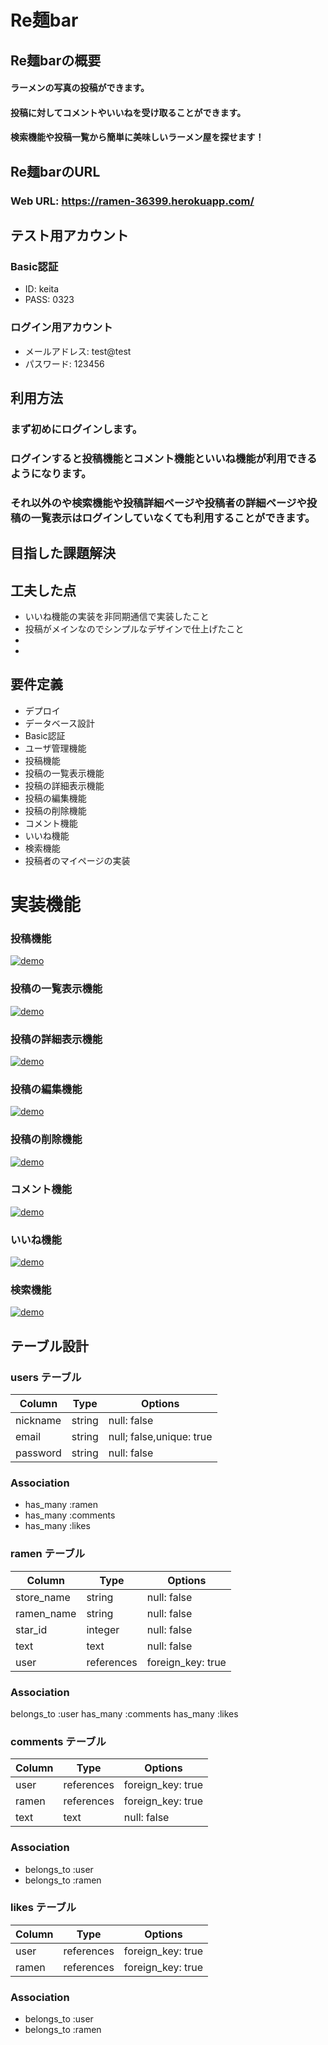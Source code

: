 # Re麺bar

## Re麺barの概要

#### ラーメンの写真の投稿ができます。
#### 投稿に対してコメントやいいねを受け取ることができます。
#### 検索機能や投稿一覧から簡単に美味しいラーメン屋を探せます！

## Re麺barのURL

### Web URL: https://ramen-36399.herokuapp.com/

## テスト用アカウント
### Basic認証
- ID: keita
- PASS: 0323

### ログイン用アカウント
- メールアドレス: test@test
- パスワード: 123456

## 利用方法
### まず初めにログインします。
### ログインすると投稿機能とコメント機能といいね機能が利用できるようになります。
### それ以外のや検索機能や投稿詳細ページや投稿者の詳細ページや投稿の一覧表示はログインしていなくても利用することができます。
## 目指した課題解決

## 工夫した点
- いいね機能の実装を非同期通信で実装したこと
- 投稿がメインなのでシンプルなデザインで仕上げたこと
- 
- 
## 要件定義
- デプロイ
- データベース設計
- Basic認証
- ユーザ管理機能
- 投稿機能
- 投稿の一覧表示機能
- 投稿の詳細表示機能
- 投稿の編集機能
- 投稿の削除機能
- コメント機能
- いいね機能
- 検索機能
- 投稿者のマイページの実装

# 実装機能
### 投稿機能
[![demo](https://i.gyazo.com/c9e405ffe6bbba8c19f1062dfb5e093b.gif)](https://gyazo.com/c9e405ffe6bbba8c19f1062dfb5e093b)

### 投稿の一覧表示機能
[![demo](https://i.gyazo.com/e94a4b423d1dbd8bbe5ef34c6dd5669d.gif)](https://gyazo.com/e94a4b423d1dbd8bbe5ef34c6dd5669d)

### 投稿の詳細表示機能
[![demo](https://i.gyazo.com/c94d5e63eeeb5d9dd86d208614a009f3.jpg)](https://gyazo.com/c94d5e63eeeb5d9dd86d208614a009f3)

### 投稿の編集機能
[![demo](https://i.gyazo.com/b89466093b0ea2f8ec0fe4a056c9a406.gif)](https://gyazo.com/b89466093b0ea2f8ec0fe4a056c9a406)

### 投稿の削除機能
[![demo](https://i.gyazo.com/fed13a03cdb5ddf2c938de5fa4c7eafb.gif)](https://gyazo.com/fed13a03cdb5ddf2c938de5fa4c7eafb)

### コメント機能
[![demo](https://i.gyazo.com/10e1f27d06fd515ef96e72410543ba6a.gif)](https://gyazo.com/10e1f27d06fd515ef96e72410543ba6a)

### いいね機能
[![demo](https://i.gyazo.com/4b8e9142fc45a61bb80ef1480ea2243b.gif)](https://gyazo.com/4b8e9142fc45a61bb80ef1480ea2243b)

### 検索機能
[![demo](https://i.gyazo.com/2211d83c99205984890b0469e15963d6.gif)](https://gyazo.com/2211d83c99205984890b0469e15963d6)

## テーブル設計

### users テーブル
| Column          | Type       | Options                  |
|-----------------|----------- |--------------------------|
| nickname        | string     | null: false              |
| email           | string     | null; false,unique: true |
| password        | string     | null: false              |

### Association

- has_many :ramen
- has_many :comments
- has_many :likes

### ramen テーブル
| Column          | Type       | Options                  |
|-----------------|----------- |--------------------------|
| store_name      | string     | null: false              |
| ramen_name      | string     | null: false              |
| star_id         | integer    | null: false              |
| text            | text       | null: false              |
| user            | references | foreign_key: true        |

### Association

belongs_to :user
has_many :comments
has_many :likes

### comments テーブル
| Column          | Type       | Options           |
|-----------------|----------- |-------------------|
| user            | references | foreign_key: true |
| ramen           | references | foreign_key: true |
| text            | text       | null: false       |

### Association

- belongs_to :user
- belongs_to :ramen

### likes テーブル
| Column          | Type       | Options           |
|-----------------|----------- |-------------------|
| user            | references | foreign_key: true |
| ramen           | references | foreign_key: true |

### Association

- belongs_to :user
- belongs_to :ramen

